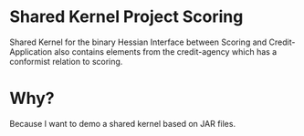 # Shared Kernel Project Scoring

Shared Kernel for the binary Hessian Interface between Scoring and Credit-Application also contains elements from the credit-agency which has a conformist relation to scoring.

# Why?
Because I want to demo a shared kernel based on JAR files.
